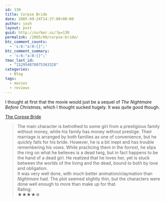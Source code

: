 ```yaml
---
id: 130
title: Corpse Bride
date: 2005-09-24T14:37:00+00:00
author: josh
layout: post
guid: http://surber.us/?p=130
permalink: /2005/09/corpse-bride/
btc_comment_counts:
  - 's:6:"a:0:{}";'
btc_comment_summary:
  - 's:6:"a:0:{}";'
tmac_last_id:
  - "152954870075363328"
categories:
  - Blog
tags:
  - movies
  - reviews
---
```

I thought at first that the movie would just be a sequel of <cite>The Nightmare Before Christmas</cite>, which I thought sucked hugely. It was quite good though.

<div class="item">
  <a class="fn url" href="http://corpsebridemovie.warnerbros.com/">The Corpse Bride</a>
</div>

<blockquote class="description">
  <p>
    The main character is betrothed to some girl from a prestigious family without money, while his family has money without prestige. Their marriage is arranged by both families as one of convenience, but he quickly falls for his bride. However, he is a bit inept and has trouble remembering his vows. While practicing them in the forrest, he slips the ring on what he believes is a dead twig, but in fact happens to be the hand of a dead girl. He realized that he loves her, yet is stuck between the worlds of the living and the dead, bound to both by love and obligation.<br /> It was very well done, with much better animation/claymation than <cite>Nightmare</cite> had. The plot seemed slightly thin, but the characters were done well enough to more than make up for that.<br /> Rating:<br /> ★★★★☆
  </p>
</blockquote>